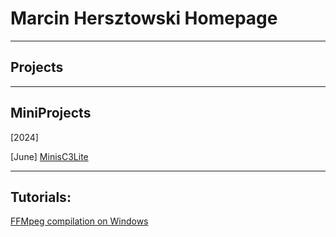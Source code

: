 # Marcin Hersztowski Homepage

---

## Projects



---

## MiniProjects

[2024] 

[June]
    [MinisC3Lite](http://onet.pl)
    



---

## Tutorials:

[FFMpeg compilation on Windows](howto/ffmpeg_windows_compiling.md)
